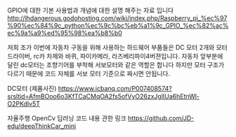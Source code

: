 GPIO에 대한 기본 사용법과 개념에 대한 설명 해주는 자료 입니다
http://lhdangerous.godohosting.com/wiki/index.php/Raspberry_pi_%ec%97%90%ec%84%9c_python%ec%9c%bc%eb%a1%9c_GPIO_%ec%82%ac%ec%9a%a9%ed%95%98%ea%b8%b0

저희 조가 이번에 자동차 구동을 위해 사용하는 하드웨어 부품들은  DC 모터 2개와 모터 드라이버, rc카 차제와 바퀴, 파이카메라, 라즈베리파이4버젼입니다. 
자동차 앞부분에 달린 dc모터는 조향기어를 부착해 서보모터와 같은 역할은 합니다 하지만 모터 구조가 다르기 때문에 코드 자체를 서보 모터 기준으로 짜시면 안됩니다. 

DC모터 (제품사진)
https://www.icbanq.com/P007408574?srsltid=AfmBOoo6o3KfTCaCMqOA2fs5ofVyO26zxJglIUa6hEtnWl-O2PKdlv5T

자율주행 OpenCv 딥러닝 코드 내용 관한 링크
https://github.com/JD-edu/deepThinkCar_mini
